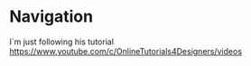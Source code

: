 # Navigation

I`m just following his tutorial 
https://www.youtube.com/c/OnlineTutorials4Designers/videos
